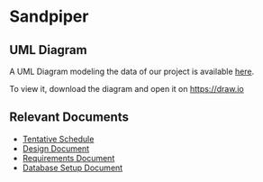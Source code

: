 # Sandpiper



## UML Diagram
A UML Diagram modeling the data of our project is available [here](https://github.com/Eckerd-CS-Capstone/Sandpiper/blob/master/documents/RoomDiagram.xml).

To view it, download the diagram and open it on https://draw.io

## Relevant Documents
* [Tentative Schedule](/documents/schedule.md)
* [Design Document](/documents/design.pdf)
* [Requirements Document](/documents/requirements.pdf)
* [Database Setup Document](/documents/database.md)
